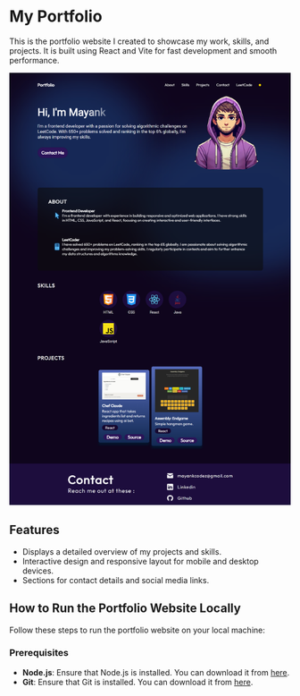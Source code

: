 # My Portfolio

This is the portfolio website I created to showcase my work, skills, and projects. It is built using React and Vite for fast development and smooth performance.

![Portfolio Screenshot](./ss.png)

## Features
- Displays a detailed overview of my projects and skills.
- Interactive design and responsive layout for mobile and desktop devices.
- Sections for contact details and social media links.

## How to Run the Portfolio Website Locally

Follow these steps to run the portfolio website on your local machine:

### Prerequisites
- **Node.js**: Ensure that Node.js is installed. You can download it from [here](https://nodejs.org/).
- **Git**: Ensure that Git is installed. You can download it from [here](https://git-scm.com/).
